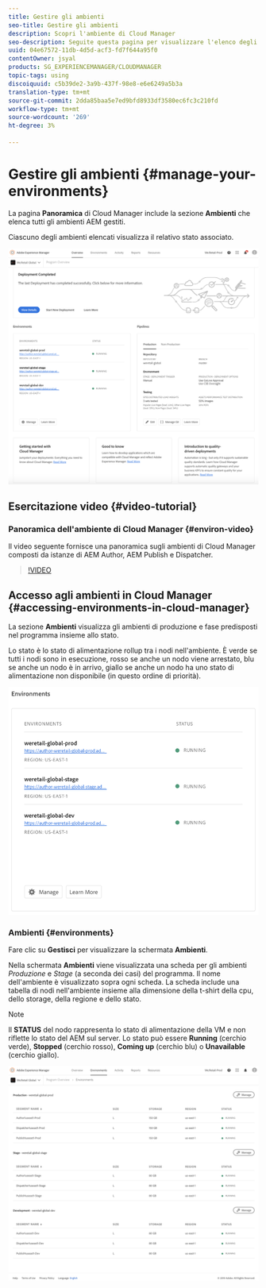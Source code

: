 ```yaml
---
title: Gestire gli ambienti
seo-title: Gestire gli ambienti
description: Scopri l'ambiente di Cloud Manager
seo-description: Seguite questa pagina per visualizzare l'elenco degli ambienti di produzione e non produzione utilizzati per configurare ed eseguire la pipeline CI/CD in Cloud Manager.
uuid: 04e67572-11db-4d5d-acf3-fd7f644a95f0
contentOwner: jsyal
products: SG_EXPERIENCEMANAGER/CLOUDMANAGER
topic-tags: using
discoiquuid: c5b39de2-3a9b-437f-98e8-e6e6249a5b3a
translation-type: tm+mt
source-git-commit: 2dda85baa5e7ed9bfd8933df3580ec6fc3c210fd
workflow-type: tm+mt
source-wordcount: '269'
ht-degree: 3%

---
```



# Gestire gli ambienti {#manage-your-environments}

La pagina **Panoramica** di Cloud Manager include la sezione **Ambienti** che elenca tutti gli ambienti AEM gestiti.

Ciascuno degli ambienti elencati visualizza il relativo stato associato.

![](assets/Manage-Environ-Overview.png)

## Esercitazione video {#video-tutorial}

### Panoramica dell&#39;ambiente di Cloud Manager {#environ-video}

Il video seguente fornisce una panoramica sugli ambienti di Cloud Manager composti da istanze di AEM Author, AEM Publish e Dispatcher.

>[!VIDEO](https://video.tv.adobe.com/v/26318/)

## Accesso agli ambienti in Cloud Manager {#accessing-environments-in-cloud-manager}

La sezione **Ambienti** visualizza gli ambienti di produzione e fase predisposti nel programma insieme allo stato.

Lo stato è lo stato di alimentazione rollup tra i nodi nell&#39;ambiente. È verde se tutti i nodi sono in esecuzione, rosso se anche un nodo viene arrestato, blu se anche un nodo è in arrivo, giallo se anche un nodo ha uno stato di alimentazione non disponibile (in questo ordine di priorità).

![](assets/Environments-card-new.png)

### Ambienti {#environments}

Fare clic su **Gestisci** per visualizzare la schermata **Ambienti**.

Nella schermata **Ambienti** viene visualizzata una scheda per gli ambienti *Produzione* e *Stage* (a seconda dei casi) del programma. Il nome dell&#39;ambiente è visualizzato sopra ogni scheda. La scheda include una tabella di nodi nell&#39;ambiente insieme alla dimensione della t-shirt della cpu, dello storage, della regione e dello stato.

>[!NOTE]
>
>Il **STATUS** del nodo rappresenta lo stato di alimentazione della VM e non riflette lo stato del AEM sul server. Lo stato può essere **Running** (cerchio verde), **Stopped** (cerchio rosso), **Coming up** (cerchio blu) o **Unavailable** (cerchio giallo).

![](assets/Environments-tab.png)
